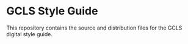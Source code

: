 # GCLS Style Guide

This repository contains the source and distribution files for the GCLS digital style guide.